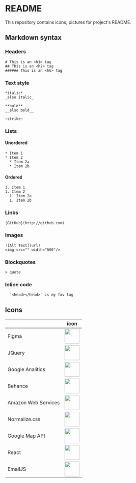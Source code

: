 # README
This repository contains icons, pictures for project's README. 





## Markdown syntax


### Headers
``` 
# This is an <h1> tag
## This is an <h2> tag
###### This is an <h6> tag
```


### Text style
```
*italic*
_also italic_

**bold**
__also bold__

~strike~
```


### Lists
#### Unordered
```
* Item 1
* Item 2
  * Item 2a
  * Item 2b
```

#### Ordered
```
1. Item 1
1. Item 2
  1. Item 2a
  1. Item 2b
```

### Links
```
[GitHub](http://github.com)
```

### Images
```
![Alt Text](url)
<img src="" width="500"/>
```

### Blockquotes
```> quote```

### Inline code
```  `<head></head>` is my fav tag```

## Icons

|      |   icon   |
|----------|----------|
| Figma | <img src="https://raw.githubusercontent.com/mouseProgrammouse/readme/master/icons/figma-logo.png" width="48"/>|
| JQuery | <img src="https://raw.githubusercontent.com/mouseProgrammouse/readme/master/icons/jquery.png" width="48"/>| 
| Google Analitics | <img src="https://raw.githubusercontent.com/mouseProgrammouse/readme/master/icons/analitics.png" width="48"/>|
| Behance | <img src="https://raw.githubusercontent.com/mouseProgrammouse/readme/master/icons/behance-logo.png" width="48"/>|
| Amazon Web Services | <img src="https://raw.githubusercontent.com/mouseProgrammouse/readme/master/icons/amazon-web-services.png" width="48"/>|
| Normalize.css | <img src="https://raw.githubusercontent.com/mouseProgrammouse/readme/master/icons/normalize.png" width="48"/>|
| Google Map API | <img src="https://raw.githubusercontent.com/mouseProgrammouse/readme/master/icons/google-map-API.png" width="48"/>|
| React | <img src="https://github.com/mouseProgrammouse/readme/blob/master/icons/react.png" width="48"/>|
| EmailJS | <img src="https://github.com/mouseProgrammouse/readme/blob/master/icons/emailJS.png" width="48"/>|
